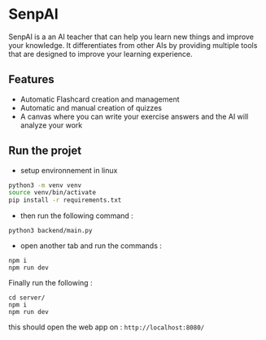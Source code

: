 # SenpAI

SenpAI is a an AI teacher that can help you learn new things and improve your knowledge. It differentiates from other AIs by providing multiple tools that are designed to improve your learning experience.

## Features

- Automatic Flashcard creation and management
- Automatic and manual creation of quizzes
- A canvas where you can write your exercise answers and the AI will analyze your work

## Run the projet

- setup environnement in linux

```sh
python3 -m venv venv
source venv/bin/activate
pip install -r requirements.txt
```

- then run the following command :

```
python3 backend/main.py
```

- open another tab and run the commands :

```
npm i
npm run dev
```

Finally run the following :

```
cd server/
npm i
npm run dev
```

this should open the web app on : `http://localhost:8080/`
